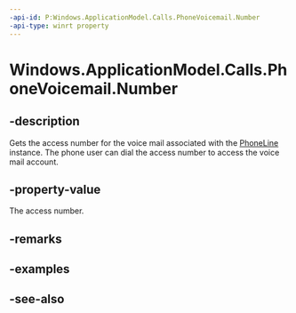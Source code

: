 ----api-id: P:Windows.ApplicationModel.Calls.PhoneVoicemail.Number
-api-type: winrt property
---<!-- Property syntaxpublic string Number { get; }--># Windows.ApplicationModel.Calls.PhoneVoicemail.Number## -descriptionGets the access number for the voice mail associated with the [PhoneLine](phoneline.md) instance. The phone user can dial the access number to access the voice mail account.## -property-valueThe access number.## -remarks## -examples## -see-also
